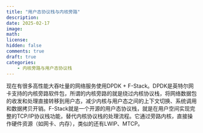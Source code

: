 ```yaml
---
title: "用户态协议栈与内核旁路"
description: 
date: 2025-02-17
image: 
math: 
license: 
hidden: false
comments: true
draft: true
categories:
    - 内核旁路与用户态协议栈
---
```




现在有很多高性能大吞吐量的网络服务使用DPDK + F-Stack。DPDK是英特尔网卡支持的内核旁路软件包，所谓的内核旁路的就是绕过内核协议栈，将网络数据包的收发和处理直接转移到用户态，减少内核与用户态之间的上下文切换、系统调用和数据拷贝开销。F-Stack就是一个开源的用户态协议栈，就是在用户空间实现完整的TCP/IP协议栈功能，替代内核协议栈的处理流程。它通过旁路内核，直接操作硬件资源（如网卡、内存），类似的还有LWIP、MTCP。   







